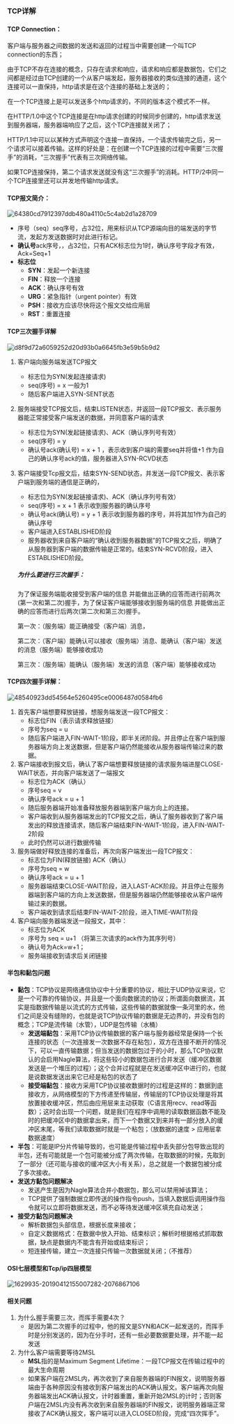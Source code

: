 ### TCP详解

#### TCP Connection：

客户端与服务器之间数据的发送和返回的过程当中需要创建一个叫TCP connection的东西；

由于TCP不存在连接的概念，只存在请求和响应，请求和响应都是数据包，它们之间都是经过由TCP创建的一个从客户端发起，服务器接收的类似连接的通道，这个连接可以一直保持，http请求是在这个连接的基础上发送的；

在一个TCP连接上是可以发送多个http请求的，不同的版本这个模式不一样。

在HTTP/1.0中这个TCP连接是在http请求创建的时候同步创建的，http请求发送到服务器端，服务器端响应了之后，这个TCP连接就关闭了；

HTTP/1.1中可以以某种方式声明这个连接一直保持，一个请求传输完之后，另一个请求可以接着传输。这样的好处是：在创建一个TCP连接的过程中需要“三次握手”的消耗，“三次握手”代表有三次网络传输。

如果TCP连接保持，第二个请求发送就没有这“三次握手”的消耗。HTTP/2中同一个TCP连接里还可以并发地传输http请求。

#### TCP报文简介：

![64380cd7912397ddb480a4110c5c4ab2d1a28709](../image\64380cd7912397ddb480a4110c5c4ab2d1a28709.jpeg)
    
- 序号（seq）seq序号，占32位，用来标识从TCP源端向目的端发送的字节流，发起方发送数据时对此进行标记。
- **确认号**ack序号，，占32位，只有ACK标志位为1时，确认序号字段才有效，Ack=Seq+1
- **标志位**
  - **SYN**：发起一个新连接
  - **FIN**：释放一个连接
  - **ACK**：确认序号有效
  - **URG**：紧急指针（urgent pointer）有效
  - **PSH**：接收方应该尽快将这个报文交给应用层
  - **RST**：重置连接

#### TCP三次握手详解



![d8f9d72a6059252d20d93b0a6645fb3e59b5b9d2](../image\d8f9d72a6059252d20d93b0a6645fb3e59b5b9d2.jpeg)

1. 客户端向服务端发送TCP报文

   - 标志位为SYN(发起连接请求)
   - seq(序号) = x  一般为1
   - 随后客户端进入SYN-SENT状态

2. 服务端接受TCP报文后，结束LISTEN状态，并返回一段TCP报文、表示服务器能正常接受客户端发送的数据，并同意客户端的请求

   - 标志位为SYN(发起链接请求)、ACK（确认序列号有效）  
   - seq(序号) = y
   - 确认号ack(确认号) = x + 1 ，表示收到客户端的需要seq并将值+1 作为自己的确认序号ack的值，服务器进入SYN-RCVD状态

3. 客户端接受Tcp报文后，结束SYN-SEND状态，并发送一段TCP报文、表示客户端到服务端的通信是正确的，

   - 标志位为SYN(发起链接请求)、ACK（确认序列号有效）
   - seq(序号) = x + 1 表示收到服务器的确认序号
   -  确认号ack(确认号) = y + 1  表示收到服务器的序号，并将其加1作为自己的确认序号
   - 客户端进入ESTABLISHED阶段
   - 服务器收到来自客户端的“确认收到服务器数据”的TCP报文之后，明确了从服务器到客户端的数据传输是正常的。结束SYN-RCVD阶段，进入ESTABLISHED阶段。

   ##### 为什么要进行三次握手：

   为了保证服务端能收接受到客户端的信息 并能做出正确的应答而进行前两次(第一次和第二次)握手，为了保证客户端能够接收到服务端的信息 并能做出正确的应答而进行后两次(第二次和第三次)握手。

   第一次：（服务端）能正确接受（客户端）消息，

   第二次：（客户端）能确认可以接收（服务端）消息、能确认（客户端）发送的消息（服务端）能够接收成功

   第三次：（服务端）能确认（服务端）发送的消息（客户端）能够接收成功

#### TCP四次握手详解：



![48540923dd54564e5260495ce0006487d0584fb6](../image\48540923dd54564e5260495ce0006487d0584fb6.jpeg)

1. 首先客户端想要释放链接，想服务端发送一段TCP报文：
   - 标志位FIN（表示请求释放链接）
   - 序号为seq = u
   - 随后客户端进入FIN-WAIT-1阶段，即半关闭阶段。并且停止在客户端到服务器端方向上发送数据，但是客户端仍然能接收从服务器端传输过来的数据。
2. 客户端接收到报文后，确认了客户端想要释放链接的请求服务端进屋CLOSE-WAIT状态，并向客户端发送了一端报文
   - 标志位为ACK（确认）
   - 序号seq = v
   - 确认序号ack = u + 1
   - 随后服务器端开始准备释放服务器端到客户端方向上的连接。
   - 客户端收到从服务器端发出的TCP报文之后，确认了服务器收到了客户端发出的释放连接请求，随后客户端结束FIN-WAIT-1阶段，进入FIN-WAIT-2阶段
   - 此时仍然可以进行数据传输
3. 服务端做好释放连接的准备后，再次向客户端发出一段TCP报文：
   - 标志位为FIN(释放链接) ACK（确认）
   - 序号为seq = w
   - 确认序号ack = u + 1
   - 服务器端结束CLOSE-WAIT阶段，进入LAST-ACK阶段。并且停止在服务器端到客户端的方向上发送数据，但是服务器端仍然能够接收从客户端传输过来的数据。
   - 客户端收到请求后结束FIN-WAIT-2阶段，进入TIME-WAIT阶段
4. 客户端向服务器端发送一段报文，其中：
   - 标志位为ACK
   - 序号为 seq = u+1 （将第三次请求的ack作为其序列号）
   - 确认号为Ack=w+1；
   - 服务端接收到请求后关闭链接

#### 半包和黏包问题

- **黏包**：TCP协议是网络通信协议中十分重要的协议，相比于UDP协议来说，它是一个可靠的传输协议，并且是一个面向数据流的协议；所谓面向数据流，其实是指数据传输是以流式的方式传输，这些传输的数据就像一条河里的水，他们之间是没有缝隙的，也就是说TCP协议传输的数据是无边界的，并没有包的概念；TCP是流传输（水管），UDP是包传输（水桶）
  - **发送端黏包**：采用TCP协议传输数据的客户端与服务器经常是保持一个长连接的状态（一次连接发一次数据不存在粘包），双方在连接不断开的情况下，可以一直传输数据；但当发送的数据包过于的小时，那么TCP协议默认的会启用Nagle算法，将这些较小的数据包进行合并发送（缓冲区数据发送是一个堆压的过程）；这个合并过程就是在发送缓冲区中进行的，也就是说数据发送出来它已经是粘包的状态了
  - **接受端黏包**：接收方采用TCP协议接收数据时的过程是这样的：数据到底接收方，从网络模型的下方传递至传输层，传输层的TCP协议处理是将其放置接收缓冲区，然后由应用层来主动获取（C语言用recv、read等函数）；这时会出现一个问题，就是我们在程序中调用的读取数据函数不能及时的把缓冲区中的数据拿出来，而下一个数据又到来并有一部分放入的缓冲区末尾，等我们读取数据时就是一个粘包；（放数据的速度 > 应用层拿数据速度）
- **半包**：可能是IP分片传输导致的，也可能是传输过程中丢失部分包导致出现的半包，还有可能就是一个包可能被分成了两次传输，在取数据的时候，先取到了一部分（还可能与接收的缓冲区大小有关系），总之就是一个数据包被分成了多次接收。
- **发送方黏包问题解决**
  - 发送产生是因为Nagle算法合并小数据包，那么可以禁用掉该算法；
  - TCP提供了强制数据立即传送的操作指令push，当填入数据后调用操作指令就可以立即将数据发送，而不必等待发送缓冲区填充自动发送；
- **接受方黏包问题解决**
  - 解析数据包头部信息，根据长度来接收；
  - 自定义数据格式：在数据中放入开始、结束标识；解析时根据格式抓取数据，缺点是数据内不能含有开始或结束标识；
  - 短连接传输，建立一次连接只传输一次数据就关闭；（不推荐）

#### OSI七层模型和Tcp/ip四层模型

![1629935-20190412155007282-2076867106](../\image\1629935-20190412155007282-2076867106.png)

#### 相关问题

1. 为什么握手需要三次，而挥手需要4次？
   - 是因为第二次握手的过程中，他的报文是SYN和ACK一起发送的，而挥手时是分别发送的，因为在分手时，还有一些必要数据要处理，并不能一起发送
2. 为什么客户端需要等待2MSL
   - **MSL**指的是Maximum Segment Lifetime：一段TCP报文在传输过程中的最大生命周期
   - 如果客户端在2MSL内，再次收到了来自服务器端的FIN报文，说明服务器端由于各种原因没有接收到客户端发出的ACK确认报文。客户端再次向服务器端发出ACK确认报文，计时器重置，重新开始2MSL的计时；否则客户端在2MSL内没有再次收到来自服务器端的FIN报文，说明服务器端正常接收了ACK确认报文，客户端可以进入CLOSED阶段，完成“四次挥手”。








